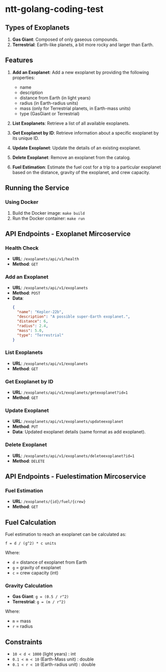 # ntt-golang-coding-test

## Types of Exoplanets

1. **Gas Giant**: Composed of only gaseous compounds.
2. **Terrestrial**: Earth-like planets, a bit more rocky and larger than Earth.

## Features

1. **Add an Exoplanet**: Add a new exoplanet by providing the following properties:
   - name
   - description
   - distance from Earth (in light years)
   - radius (in Earth-radius units)
   - mass (only for Terrestrial planets, in Earth-mass units)
   - type (GasGiant or Terrestrial)

2. **List Exoplanets**: Retrieve a list of all available exoplanets.

3. **Get Exoplanet by ID**: Retrieve information about a specific exoplanet by its unique ID.

4. **Update Exoplanet**: Update the details of an existing exoplanet.

5. **Delete Exoplanet**: Remove an exoplanet from the catalog.

6. **Fuel Estimation**: Estimate the fuel cost for a trip to a particular exoplanet based on the distance, gravity of the exoplanet, and crew capacity.

## Running the Service

### Using Docker

1. Build the Docker image: `make build`
2. Run the Docker container: `make run`

## API Endpoints - Exoplanet Mircoservice

### Health Check
- **URL**: `/exoplanets/api/v1/health`
- **Method**: `GET`

### Add an Exoplanet

- **URL**: `/exoplanets/api/v1/exoplanets`
- **Method**: `POST`
- **Data**: 
  ```json
  {
    "name": "Kepler-22b",
    "description": "A possible super-Earth exoplanet.",
    "distance": 6,
    "radius": 2.4,
    "mass": 5.0,
    "type": "Terrestrial"
  }
  ```

### List Exoplanets

- **URL**: `/exoplanets/api/v1/exoplanets`
- **Method**: `GET`

### Get Exoplanet by ID

- **URL**: `/exoplanets/api/v1/exoplanets/getexoplanet?id=1`
- **Method**: `GET`

### Update Exoplanet

- **URL**: `/exoplanets/api/v1/exoplanets/updateexoplanet`
- **Method**: `PUT`
- **Data**: Updated exoplanet details (same format as add exoplanet).

### Delete Exoplanet

- **URL**: `/exoplanets/api/v1/exoplanets/deleteexoplanet?id=1`
- **Method**: `DELETE`

## API Endpoints - Fuelestimation Mircoservice

### Fuel Estimation

- **URL**: `/exoplanets/{id}/fuel/{crew}`
- **Method**: `GET`

## Fuel Calculation

Fuel estimation to reach an exoplanet can be calculated as:

```
f = d / (g^2) * c units
```

Where:
- `d` = distance of exoplanet from Earth
- `g` = gravity of exoplanet
- `c` = crew capacity (int)

### Gravity Calculation

- **Gas Giant**: `g = (0.5 / r^2)`
- **Terrestrial**: `g = (m / r^2)`

Where:
- `m` = mass
- `r` = radius

## Constraints

- `10 < d < 1000` (light years) : int
- `0.1 < m < 10` (Earth-Mass unit) : double
- `0.1 < r < 10` (Earth-radius unit) : double
